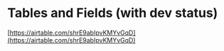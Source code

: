# Tables and Fields (with dev status)

[https://airtable.com/shrE9abIpvKMYvGqD](https://airtable.com/shrE9abIpvKMYvGqD)